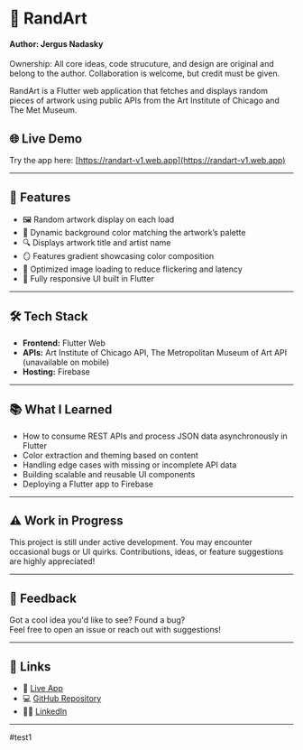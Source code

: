 # 🎨 RandArt

#### Author: Jergus Nadasky
Ownership: All core ideas, code strucuture, and design are original and belong to the author. Collaboration is welcome, but credit must be given.

RandArt is a Flutter web application that fetches and displays random pieces of artwork using public APIs from the Art Institute of Chicago and The Met Museum.

## 🌐 Live Demo

Try the app here: [https://randart-v1.web.app](https://randart-v1.web.app)

---

## 🚀 Features

- 🖼️ Random artwork display on each load
- 🎨 Dynamic background color matching the artwork’s palette
- 🔍 Displays artwork title and artist name
- 🪞 Features gradient showcasing color composition
- 🔁 Optimized image loading to reduce flickering and latency
- 📱 Fully responsive UI built in Flutter

---

## 🛠️ Tech Stack

- **Frontend:** Flutter Web
- **APIs:** Art Institute of Chicago API, The Metropolitan Museum of Art API (unavailable on mobile)
- **Hosting:** Firebase

---

## 📚 What I Learned

- How to consume REST APIs and process JSON data asynchronously in Flutter
- Color extraction and theming based on content
- Handling edge cases with missing or incomplete API data
- Building scalable and reusable UI components
- Deploying a Flutter app to Firebase

---

## ⚠️ Work in Progress

This project is still under active development. You may encounter occasional bugs or UI quirks. Contributions, ideas, or feature suggestions are highly appreciated!

---

## 🙌 Feedback

Got a cool idea you'd like to see? Found a bug?  
Feel free to open an issue or reach out with suggestions!

---

## 📎 Links

- 🔗 [Live App](https://randart-v1.web.app)
- 💻 [GitHub Repository](https://github.com/jergusnadasky/RandArt)
- 👨‍💼 [LinkedIn](https://www.linkedin.com/in/jergusnadasky)

---

#test1